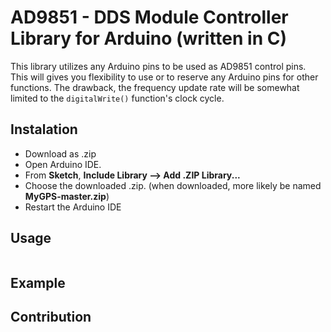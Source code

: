 # AD9851 - DDS Module Controller Library for Arduino (written in C)
This library utilizes any Arduino pins to be used as AD9851 control pins. This will gives you flexibility to use or to reserve any Arduino pins for other functions. The drawback, the frequency update rate will be somewhat limited to the `digitalWrite()` function's clock cycle.

## Instalation
* Download as .zip
* Open Arduino IDE.
* From **Sketch**, **Include Library --> Add .ZIP Library...**
* Choose the downloaded .zip. (when downloaded, more likely be named **MyGPS-master.zip**)
* Restart the Arduino IDE

## Usage
```C

```

## Example

## Contribution
